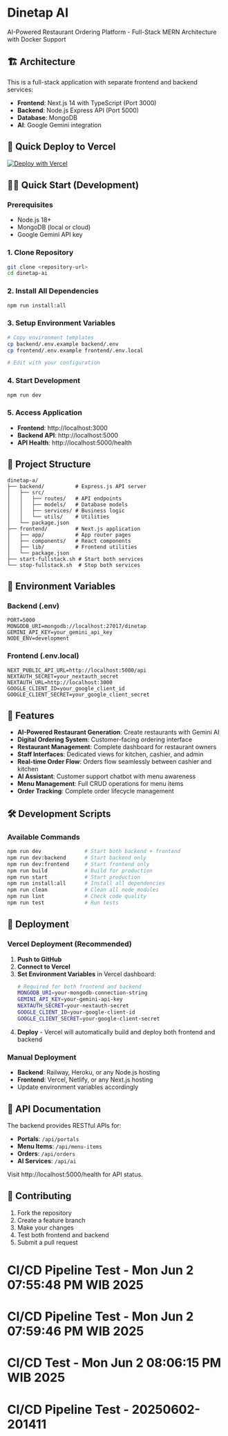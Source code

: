 # Dinetap AI

AI-Powered Restaurant Ordering Platform - Full-Stack MERN Architecture with Docker Support

## 🏗️ Architecture

This is a full-stack application with separate frontend and backend services:

- **Frontend**: Next.js 14 with TypeScript (Port 3000)
- **Backend**: Node.js Express API (Port 5000)
- **Database**: MongoDB
- **AI**: Google Gemini integration

## 🚀 Quick Deploy to Vercel

[![Deploy with Vercel](https://vercel.com/button)](https://vercel.com/new/clone?repository-url=https://github.com/your-username/dinetap-ai)

## 🏃‍♂️ Quick Start (Development)

### Prerequisites
- Node.js 18+
- MongoDB (local or cloud)
- Google Gemini API key

### 1. Clone Repository
```bash
git clone <repository-url>
cd dinetap-ai
```

### 2. Install All Dependencies
```bash
npm run install:all
```

### 3. Setup Environment Variables
```bash
# Copy environment templates
cp backend/.env.example backend/.env
cp frontend/.env.example frontend/.env.local

# Edit with your configuration
```

### 4. Start Development
```bash
npm run dev
```

### 5. Access Application
- **Frontend**: http://localhost:3000
- **Backend API**: http://localhost:5000
- **API Health**: http://localhost:5000/health

## 📁 Project Structure

```
dinetap-a/
├── backend/          # Express.js API server
│   ├── src/
│   │   ├── routes/   # API endpoints
│   │   ├── models/   # Database models
│   │   ├── services/ # Business logic
│   │   └── utils/    # Utilities
│   └── package.json
├── frontend/         # Next.js application
│   ├── app/          # App router pages
│   ├── components/   # React components
│   ├── lib/          # Frontend utilities
│   └── package.json
├── start-fullstack.sh # Start both services
└── stop-fullstack.sh  # Stop both services
```

## 🔧 Environment Variables

### Backend (.env)
```env
PORT=5000
MONGODB_URI=mongodb://localhost:27017/dinetap
GEMINI_API_KEY=your_gemini_api_key
NODE_ENV=development
```

### Frontend (.env.local)
```env
NEXT_PUBLIC_API_URL=http://localhost:5000/api
NEXTAUTH_SECRET=your_nextauth_secret
NEXTAUTH_URL=http://localhost:3000
GOOGLE_CLIENT_ID=your_google_client_id
GOOGLE_CLIENT_SECRET=your_google_client_secret
```

## 🎯 Features

- **AI-Powered Restaurant Generation**: Create restaurants with Gemini AI
- **Digital Ordering System**: Customer-facing ordering interface
- **Restaurant Management**: Complete dashboard for restaurant owners
- **Staff Interfaces**: Dedicated views for kitchen, cashier, and admin
- **Real-time Order Flow**: Orders flow seamlessly between cashier and kitchen
- **AI Assistant**: Customer support chatbot with menu awareness
- **Menu Management**: Full CRUD operations for menu items
- **Order Tracking**: Complete order lifecycle management

## 🛠️ Development Scripts

### Available Commands
```bash
npm run dev              # Start both backend + frontend
npm run dev:backend      # Start backend only
npm run dev:frontend     # Start frontend only
npm run build            # Build for production
npm run start            # Start production
npm run install:all      # Install all dependencies
npm run clean            # Clean all node_modules
npm run lint             # Check code quality
npm run test             # Run tests
```

## 🚀 Deployment

### Vercel Deployment (Recommended)
1. **Push to GitHub**
2. **Connect to Vercel**
3. **Set Environment Variables** in Vercel dashboard:
   ```bash
   # Required for both frontend and backend
   MONGODB_URI=your-mongodb-connection-string
   GEMINI_API_KEY=your-gemini-api-key
   NEXTAUTH_SECRET=your-nextauth-secret
   GOOGLE_CLIENT_ID=your-google-client-id
   GOOGLE_CLIENT_SECRET=your-google-client-secret
   ```
4. **Deploy** - Vercel will automatically build and deploy both frontend and backend

### Manual Deployment
- **Backend**: Railway, Heroku, or any Node.js hosting
- **Frontend**: Vercel, Netlify, or any Next.js hosting
- Update environment variables accordingly

## 📖 API Documentation

The backend provides RESTful APIs for:
- **Portals**: `/api/portals`
- **Menu Items**: `/api/menu-items`
- **Orders**: `/api/orders`
- **AI Services**: `/api/ai`

Visit http://localhost:5000/health for API status.

## 🤝 Contributing

1. Fork the repository
2. Create a feature branch
3. Make your changes
4. Test both frontend and backend
5. Submit a pull request
# CI/CD Pipeline Test - Mon Jun  2 07:55:48 PM WIB 2025
# CI/CD Pipeline Test - Mon Jun  2 07:59:46 PM WIB 2025
# CI/CD Test - Mon Jun  2 08:06:15 PM WIB 2025

# CI/CD Pipeline Test - 20250602-201411
